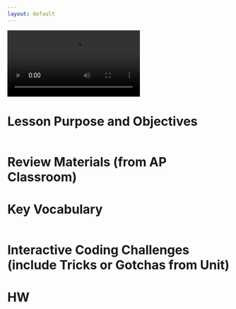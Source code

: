 ```yaml
---
layout: default
---
```


<div id="video_wrapper">
  <video autoplay loop>
    <source src="https://drive.google.com/uc?export=view&id=1tfZ3a_LWyeRbDklc5UfDEZ99bD3fmaua" type="video/mp4">
  </video>
</div>

# Lesson Purpose and Objectives
```

```

# Review Materials (from AP Classroom)


# Key Vocabulary
```

```
# Interactive Coding Challenges (include Tricks or Gotchas from Unit)

# HW
```

```
